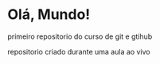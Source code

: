 # Olá, Mundo!
 primeiro repositorio do curso de git e gtihub

repositorio criado durante uma aula ao vivo 